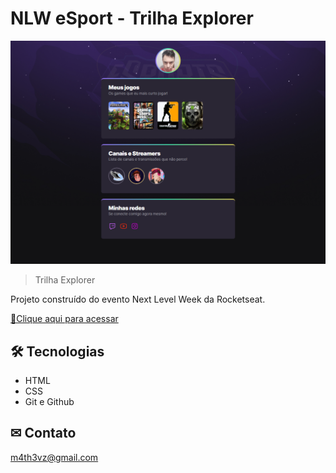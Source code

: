 # NLW eSport - Trilha Explorer

![preview](./.github/preview.png)
> Trilha Explorer

Projeto construído do evento Next Level Week da Rocketseat.

[🔗Clique aqui para acessar](https://m4th3vz.github.io/nlw-esports-explorer/)

## 🛠 Tecnologias

- HTML
- CSS
- Git e Github

## ✉ Contato
m4th3vz@gmail.com